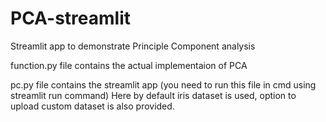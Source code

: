 # PCA-streamlit
Streamlit app to demonstrate Principle Component analysis

function.py file contains the actual implementaion of PCA

pc.py file contains the streamlit app (you need to run this file in cmd using streamlit run command) Here by default iris dataset is used, option to upload custom dataset is also provided.
